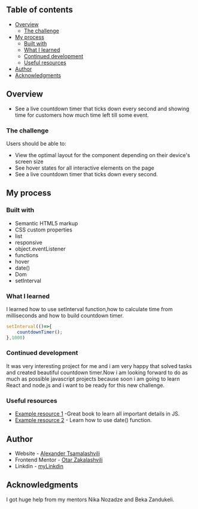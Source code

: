 ## Table of contents

- [Overview](#overview)
  - [The challenge](#the-challenge)
- [My process](#my-process)
  - [Built with](#built-with)
  - [What I learned](#what-i-learned)
  - [Continued development](#continued-development)
  - [Useful resources](#useful-resources)
- [Author](#author)
- [Acknowledgments](#acknowledgments)

## Overview
- See a live countdown timer that ticks down every second and showing time for customers how much time left till some event.

### The challenge

Users should be able to:

- View the optimal layout for the component depending on their device's screen size
- See hover states for all interactive elements on the page
- See a live countdown timer that ticks down every second.


## My process

### Built with

- Semantic HTML5 markup
- CSS custom properties
- list
- responsive
- object.eventListener
- functions
- hover
- date()
- Dom
- setInterval
### What I learned

I learned how to use setInterval function,how to calculate time from milliseconds and how to build countdown timer.


```Javascript
setInterval(()=>{
    countdownTimer();
},1000)

```


### Continued development
 
It was very interesting project for me and i am very happy that solved tasks and created beautiful countdown timer.Now i am looking forward to do as much as possible javascript projects because soon i am going to learn React and node.js and i want to be ready for this new challenge.

### Useful resources

- [Example resource 1](https://eloquentjavascript.net/index.html) -Great book to learn all important details in JS.
- [Example resource 2](https://developer.mozilla.org/en-US/docs/Web/JavaScript/Reference/Global_Objects/Date/Date) - Learn how to use date() function.

## Author

- Website - [Alexander Tsamalashvili](https://github.com/AlexTsamala)
- Frontend Mentor - [Otar Zakalashvili](https://www.linkedin.com/in/otarza/)
- Linkdin - [myLinkdin](https://www.linkedin.com/in/aleksandre-tsamalashvili-40501a1a0/)


## Acknowledgments

I got huge help from my mentors Nika Nozadze and Beka Zandukeli.